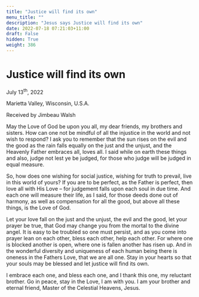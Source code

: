 ```yaml
---
title: "Justice will find its own"
menu_title: ""
description: "Jesus says Justice will find its own"
date: 2022-07-18 07:21:03+11:00
draft: False
hidden: True
weight: 386
---
```

# Justice will find its own  

July 13<sup>th</sup>, 2022

Marietta Valley, Wisconsin, U.S.A.

Received by Jimbeau Walsh   



May the Love of God be upon you all, my dear friends, my brothers and sisters. How can one not be mindful of all the injustice in the world and not wish to respond? I ask you to remember that the sun rises on the evil and the good as the rain falls equally on the just and the unjust, and the Heavenly Father embraces all, loves all. I said while on earth these things and also, judge not lest ye be judged, for those who judge will be judged in equal measure.

So, how does one wishing for social justice, wishing for truth to prevail, live in this world of yours? If you are to be perfect, as the Father is perfect, then love all with His Love – for judgement falls upon each soul in due time. And each one will measure their life, as I said, for those deeds done out of harmony, as well as compensation for all the good, but above all these things, is the Love of God. 

Let your love fall on the just and the unjust, the evil and the good, let your prayer be true, that God may change you from the mortal to the divine angel. It is easy to be troubled so one must persist, and as you come into prayer lean on each other, bless each other, help each other. For where one is blocked another is open, where one is fallen another has risen up. And in the wonderful diversity and uniqueness of each human being there is oneness in the Fathers Love, that we are all one. Stay in your hearts so that your souls may be blessed and let justice will find its own. 
   
I embrace each one, and bless each one, and I thank this one, my reluctant brother. Go in peace, stay in the Love, I am with you. I am your brother and eternal friend, Master of the Celestial Heavens, Jesus.